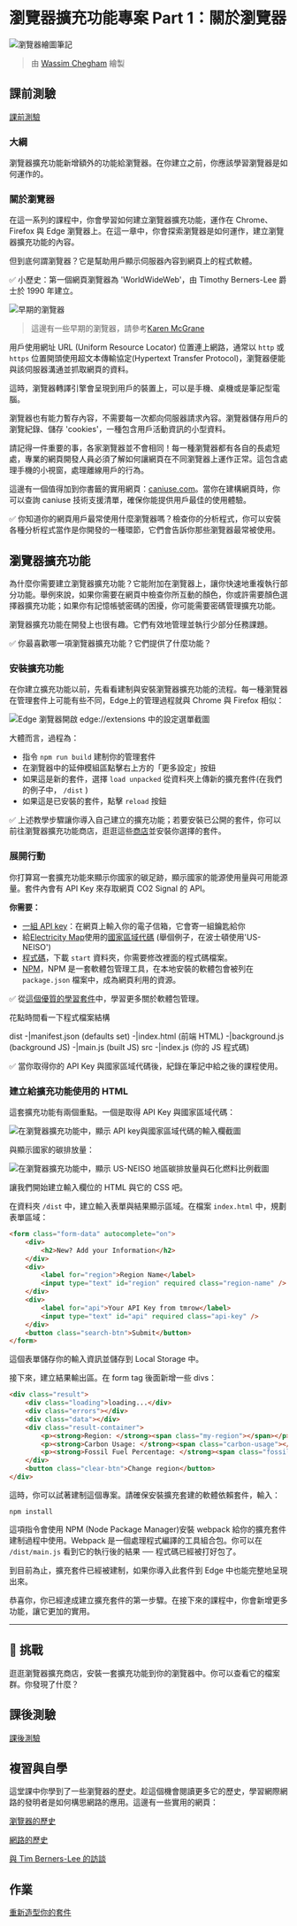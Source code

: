 # 瀏覽器擴充功能專案 Part 1：關於瀏覽器

![瀏覽器繪圖筆記](../images/sketchnote.jpg)
> 由 [Wassim Chegham](https://dev.to/wassimchegham/ever-wondered-what-happens-when-you-type-in-a-url-in-an-address-bar-in-a-browser-3dob) 繪製

## 課前測驗

[課前測驗](https://nice-beach-0fe9e9d0f.azurestaticapps.net/quiz/23)

### 大綱

瀏覽器擴充功能新增額外的功能給瀏覽器。在你建立之前，你應該學習瀏覽器是如何運作的。

### 關於瀏覽器

在這一系列的課程中，你會學習如何建立瀏覽器擴充功能，運作在 Chrome、Firefox 與 Edge 瀏覽器上。在這一章中，你會探索瀏覽器是如何運作，建立瀏覽器擴充功能的內容。

但到底何謂瀏覽器？它是幫助用戶顯示伺服器內容到網頁上的程式軟體。

✅ 小歷史：第一個網頁瀏覽器為 'WorldWideWeb'，由 Timothy Berners-Lee 爵士於 1990 年建立。

![早期的瀏覽器](../images/earlybrowsers.jpg)
> 這邊有一些早期的瀏覽器，請參考[Karen McGrane](https://www.slideshare.net/KMcGrane/week-4-ixd-history-personal-computing)

用戶使用網址 URL (Uniform Resource Locator) 位置連上網路，通常以 `http` 或 `https` 位置開頭使用超文本傳輸協定(Hypertext Transfer Protocol)，瀏覽器便能與該伺服器溝通並抓取網頁的資料。

這時，瀏覽器轉譯引擎會呈現到用戶的裝置上，可以是手機、桌機或是筆記型電腦。

瀏覽器也有能力暫存內容，不需要每一次都向伺服器請求內容。瀏覽器儲存用戶的瀏覽紀錄、儲存 'cookies'，一種包含用戶活動資訊的小型資料。

請記得一件重要的事，各家瀏覽器並不會相同！每一種瀏覽器都有各自的長處短處，專業的網頁開發人員必須了解如何讓網頁在不同瀏覽器上運作正常。這包含處理手機的小視窗，處理離線用戶的行為。

這邊有一個值得加到你書籤的實用網頁：[caniuse.com](https://www.caniuse.com)。當你在建構網頁時，你可以查詢 caniuse 技術支援清單，確保你能提供用戶最佳的使用體驗。

✅ 你知道你的網頁用戶最常使用什麼瀏覽器嗎？檢查你的分析程式，你可以安裝各種分析程式當作是你開發的一種環節，它們會告訴你那些瀏覽器最常被使用。

## 瀏覽器擴充功能

為什麼你需要建立瀏覽器擴充功能？它能附加在瀏覽器上，讓你快速地重複執行部分功能。舉例來說，如果你需要在網頁中檢查你所互動的顏色，你或許需要顏色選擇器擴充功能；如果你有記憶帳號密碼的困擾，你可能需要密碼管理擴充功能。

瀏覽器擴充功能在開發上也很有趣。它們有效地管理並執行少部分任務課題。

✅ 你最喜歡哪一項瀏覽器擴充功能？它們提供了什麼功能？

### 安裝擴充功能

在你建立擴充功能以前，先看看建制與安裝瀏覽器擴充功能的流程。每一種瀏覽器在管理套件上可能有些不同，Edge上的管理過程就與 Chrome 與 Firefox 相似：

![Edge 瀏覽器開啟 edge://extensions 中的設定選單截圖](../images/install-on-edge.png)

大體而言，過程為：

- 指令 `npm run build` 建制你的管理套件
- 在瀏覽器中的延伸模組區點擊右上方的「更多設定」按鈕
- 如果這是新的套件，選擇 `load unpacked` 從資料夾上傳新的擴充套件(在我們的例子中， `/dist` ) 
- 如果這是已安裝的套件，點擊 `reload` 按鈕

✅ 上述教學步驟讓你導入自己建立的擴充功能；若要安裝已公開的套件，你可以前往瀏覽器擴充功能商店，逛逛這些[商店](https://microsoftedge.microsoft.com/addons/Microsoft-Edge-Extensions-Home)並安裝你選擇的套件。

### 展開行動

你打算寫一套擴充功能來顯示你國家的碳足跡，顯示國家的能源使用量與可用能源量。套件內會有 API Key 來存取網頁 CO2 Signal 的 API。

**你需要：**

- [一組 API key](https://www.co2signal.com/)：在網頁上輸入你的電子信箱，它會寄一組鑰匙給你
- 給[Electricity Map](https://www.electricitymap.org/map)使用的[國家區域代碼](http://api.electricitymap.org/v3/zones) (舉個例子，在波士頓使用'US-NEISO')
- [程式碼](../../start)，下載 `start` 資料夾，你需要修改裡面的程式碼檔案。
- [NPM](https://www.npmjs.com)，NPM 是一套軟體包管理工具，在本地安裝的軟體包會被列在 `package.json` 檔案中，成為網頁利用的資源。

✅ 從[這個優質的學習套件](https://docs.microsoft.com/en-us/learn/modules/create-nodejs-project-dependencies/?WT.mc_id=academic-13441-cxa)中，學習更多關於軟體包管理。

花點時間看一下程式檔案結構

dist
    -|manifest.json (defaults set)
    -|index.html (前端 HTML)
    -|background.js (background JS)
    -|main.js (built JS)
src
    -|index.js (你的 JS 程式碼)

✅ 當你取得你的 API Key 與國家區域代碼後，紀錄在筆記中給之後的課程使用。

### 建立給擴充功能使用的 HTML

這套擴充功能有兩個重點。一個是取得 API Key 與國家區域代碼：

![在瀏覽器擴充功能中，顯示 API key與國家區域代碼的輸入欄截圖](../images/1.png)

與顯示國家的碳排放量：

![在瀏覽器擴充功能中，顯示 US-NEISO 地區碳排放量與石化燃料比例截圖](../images/2.png)

讓我們開始建立輸入欄位的 HTML 與它的 CSS 吧。

在資料夾 `/dist` 中，建立輸入表單與結果顯示區域。在檔案 `index.html` 中，規劃表單區域：

```HTML
<form class="form-data" autocomplete="on">
	<div>
		<h2>New? Add your Information</h2>
	</div>
	<div>
		<label for="region">Region Name</label>
		<input type="text" id="region" required class="region-name" />
	</div>
	<div>
		<label for="api">Your API Key from tmrow</label>
		<input type="text" id="api" required class="api-key" />
	</div>
	<button class="search-btn">Submit</button>
</form>	
```
這個表單儲存你的輸入資訊並儲存到 Local Storage 中。

接下來，建立結果輸出區。在 form tag 後面新增一些 divs：

```HTML
<div class="result">
	<div class="loading">loading...</div>
	<div class="errors"></div>
	<div class="data"></div>
	<div class="result-container">
		<p><strong>Region: </strong><span class="my-region"></span></p>
		<p><strong>Carbon Usage: </strong><span class="carbon-usage"></span></p>
		<p><strong>Fossil Fuel Percentage: </strong><span class="fossil-fuel"></span></p>
	</div>
	<button class="clear-btn">Change region</button>
</div>
```
這時，你可以試著建制這個專案。請確保安裝擴充套建的軟體依賴套件，輸入：

```
npm install
```

這項指令會使用 NPM (Node Package Manager)安裝 webpack 給你的擴充套件建制過程中使用。Webpack 是一個處理程式編譯的工具組合包。你可以在 `/dist/main.js` 看到它的執行後的結果 ── 程式碼已經被打好包了。

到目前為止，擴充套件已經被建制，如果你導入此套件到 Edge 中也能完整地呈現出來。

恭喜你，你已經達成建立擴充套件的第一步驟。在接下來的課程中，你會新增更多功能，讓它更加的實用。

---

## 🚀 挑戰

逛逛瀏覽器擴充商店，安裝一套擴充功能到你的瀏覽器中。你可以查看它的檔案群。你發現了什麼？

## 課後測驗

[課後測驗](https://nice-beach-0fe9e9d0f.azurestaticapps.net/quiz/24)

## 複習與自學

這堂課中你學到了一些瀏覽器的歷史。趁這個機會閱讀更多它的歷史，學習網際網路的發明者是如何構思網路的應用。這邊有一些實用的網頁：

[瀏覽器的歷史](https://www.mozilla.org/en-US/firefox/browsers/browser-history/)

[網路的歷史](https://webfoundation.org/about/vision/history-of-the-web/)

[與 Tim Berners-Lee 的訪談](https://www.theguardian.com/technology/2019/mar/12/tim-berners-lee-on-30-years-of-the-web-if-we-dream-a-little-we-can-get-the-web-we-want)

## 作業

[重新造型你的套件](assignment.zh-tw.md)

